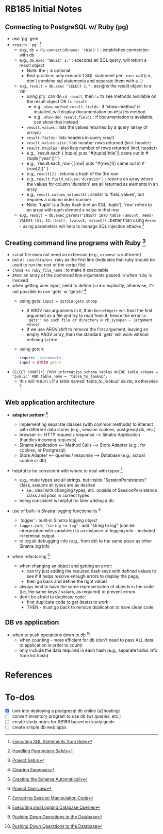 # RB185 Initial Notes

## Connecting to PostgreSQL w/ Ruby (pg)
- use 'pg' gem
- `require 'pg'` [^1]
  - e.g., `db = PG.connect(dbname: 'rb185')` : establishes connection with db
  - e.g., `db.exec "SELECT 1;"` : executes an SQL query, will return a result object
    - Note: the `;` is optional
    - Best practice: only execute 1 SQL statement per `.exec` call (i.e., don't combine sql statements and separate them with a `;`)
  - e.g., `result = db.exec "SELECT 1;"` : assigns the result object to a var
    - using pry: can do `cd result`, then `ls` to see methods available on the result object OR `ls result`
      - e.g., `show-method result.fields` : if 'show-method' is installed, will display documentation on `#fields` method
      - e.g., `show-doc result.fields` : if documentation is available, can show that instead
    - `result.values` : lists the values returned by a query (array of arrays)
    - `result.fields` : lists headers in query result
    - `result.values.size` : lists number rows returned (incl. header)
    - `result.ntuples` : also lists number of rows returned (incl. header)
    - e.g., `result.each { |tuple| puts "#{tuple['title']} came out in #{tuple['year']}" }
    - e.g., `result.each_row { |row| puts "#{row[1]} came out in #{row[2]}" }
    - e.g., `result[2]` : returns a hash of the 3rd row
    - e.g., `result.field_values('duration')` : returns an array where the values for column 'duration' are all returned as elements in an array
    - e.g., `result.column_values(4)` : similar to 'field_values', but requires a column index number
    - Note: 'tuple' is a Ruby hash (not an SQL 'tuple'), 'row' refers to an array with each element a value in that row
  - e.g., `result = db.exec_params("INSERT INTO table (amount, memo) VALUES ($1, $2::text), [value1, value2])` : better than using `#exec` - using parameters will help to manage SQL injection attacks [^3]


## Creating command line programs with Ruby [^2]
- script file does not need an extension (e.g., `expense` is sufficient)
- put `#! /usr/bin/env ruby` as the first line (indicates that ruby should be used to run the rest of the script file)
- `chmod +x ruby_file_name` : to make it executable
- `ARGV`: an array of the command line arguments passed in when ruby is invoked
- when getting user input, need to define `$stdin` explicitly, otherwise, it's not possible to use 'gets' or 'getch' [^4]
  - using gets:  `input = $stdin.gets.chomp`
    - if ARGV has arguments in it, then `Kernel#gets` will treat the first argument as a file and try to read from it, hence the error `in 'gets': No such file or directory @ rb_sysopen - [argument value]`
    - if we use ARGV.shift to remove the first argument, leaving an empty ARGV array, then the standard 'gets' will work without defining `$stdin`

  - using getch:
    ```ruby
    require 'io/console'
    input = STDIN.getch
    ```
- `SELECT COUNT(*) FROM information_schema.tables WHERE table_schema = 'public' AND table_name = 'table_to_lookup';`
  - this will return `1` if a table named 'table_to_lookup' exists; `0` otherwise [^6]

## Web application architecture
- **adapter pattern** [^7]
  - implementing separate classes (with common methods) to interact with different data stores (e.g., session cookies, postgresql db, etc.)
  - browser <-- HTTP request / response --> Sinatra Application (handles incoming requests)
  - Sinatra Application <-- Method Calls --> Store Adapter (e.g., for cookies, or Postgresql)
  - Store Adapter <-- queries / response --> Database (e.g., actual cookie or db)
- helpful to be consistent with where to deal with types [^8]
  - e.g., route types are all strings, but inside "SessionPersistence" class, assume all types are as desired
    - i.e., deal with changing types, etc. outside of SessionPersistence class and pass in correct types
  - being consistent is helpful for later adding a db

- use of built-in Sinatra logging functionality [^9]
  - 'logger' : built-in Sinatra logging object
  - `logger.info "string to log"` : add "string to log" (can be interpolated with variables) to an instance of logging info - included in terminal output
  - to log all debugging info (e.g., from db) to the same place as other Sinatra log info

- when refactoring [^10]
    - when changing an object and getting an error:
        - can try just adding the required hash keys with defined values to see if it helps resolve enough errors to display the page,
        - then go back and define the right values
    - always best to have the same representation of objects in the code (i.e, the same keys / values, as required) to prevent errors
    - don't be afraid to duplicate code:
        - first duplicate code to get (tests) to work
        - THEN - must go back to remove duplication to have clean code

## DB vs application
- when to push operations down to db [^10]
  - when counting - more efficient for db (don't need to pass ALL data to application in order to count)
  - only include the data required in each hash (e.g., separate todos info from list hash)

# References
[^1]: [Executing SQL Statements from Ruby](https://launchschool.com/lessons/10f7102d/assignments/003e5e30)
[^2]: [Project Setup](https://launchschool.com/lessons/10f7102d/assignments/2090528a)
[^3]: [Handling Parameters Safely](https://launchschool.com/lessons/10f7102d/assignments/6877d345)
[^4]: [Clearing Expenses](https://launchschool.com/lessons/10f7102d/assignments/78571424)
[^5]: [Forum question on gets/getch](https://launchschool.com/posts/d0c47b25)
[^6]: [Creating the Schema Automatically](https://launchschool.com/lessons/10f7102d/assignments/99b9d97f)
[^7]: [Project Overview](https://launchschool.com/lessons/421e2d1e/assignments/e8c01dbf)
[^8]: [Extracting Session Manipulation Code](https://launchschool.com/lessons/421e2d1e/assignments/0ff36959)
[^9]: [Executing and Logging Database Queries](https://launchschool.com/lessons/421e2d1e/assignments/d7a23509)
[^10]: [Pushing Down Operations to the Database](https://launchschool.com/lessons/ce10b313/assignments/bb9d2366)

# To-dos
- [X] look into deploying a postgresql db online (a2hosting)
- [ ] convert inventory program to use db (w/ queries, etc.)
- [ ] create study notes for RB189 based on study guide
- [ ] create simple db web apps